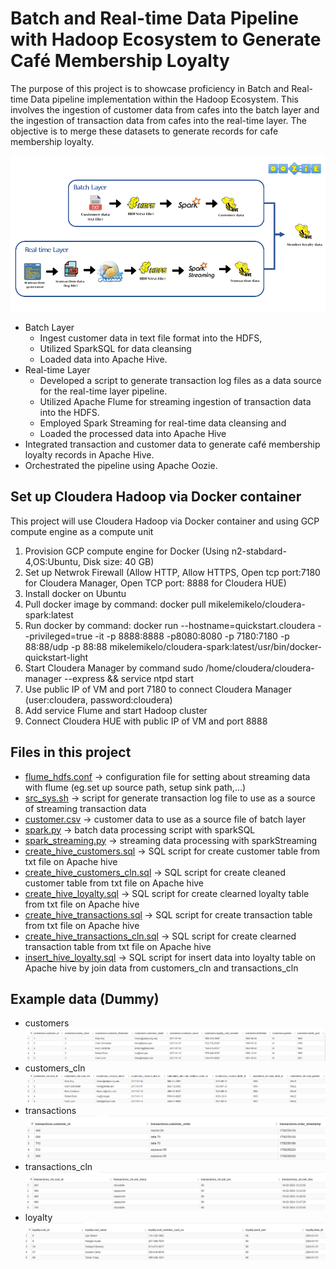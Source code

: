 # Batch and Real-time Data Pipeline with Hadoop Ecosystem to Generate Café Membership Loyalty
The purpose of this project is to showcase proficiency in Batch and Real-time Data pipeline implementation within the Hadoop Ecosystem. 
This involves the ingestion of customer data from cafes into the batch layer and the ingestion of transaction data from cafes into the real-time layer. 
The objective is to merge these datasets to generate records for cafe membership loyalty.

![Alt text](img/overview.png?raw=true "Title")


- Batch Layer
  - Ingest customer data in text file format into the HDFS,
  - Utilized SparkSQL for data cleansing
  - Loaded data into Apache Hive.
- Real-time Layer
  - Developed a script to generate transaction log files as a data source for the real-time layer pipeline.
  - Utilized Apache Flume for streaming ingestion of transaction data into the HDFS.
  - Employed  Spark Streaming for real-time data cleansing and
  - Loaded the processed data into Apache Hive
- Integrated transaction and customer data to generate café membership loyalty records in Apache Hive.
- Orchestrated the pipeline using Apache Oozie.

## Set up Cloudera Hadoop via Docker container
This project will use Cloudera Hadoop via Docker container and using GCP compute engine as a compute unit
1. Provision GCP compute engine for Docker (Using n2-stabdard-4,OS:Ubuntu, Disk size: 40 GB)
2. Set up Netwrok Firewall (Allow HTTP, Allow HTTPS, Open tcp port:7180 for Cloudera Manager, Open TCP port: 8888 for Cloudera HUE)
3. Install docker on Ubuntu
4. Pull docker image by command: docker pull mikelemikelo/cloudera-spark:latest
5. Run docker by command: docker run --hostname=quickstart.cloudera --privileged=true -it -p 8888:8888 -p8080:8080 -p 7180:7180 -p 88:88/udp -p 88:88 mikelemikelo/cloudera-spark:latest/usr/bin/docker-quickstart-light
6. Start Cloudera Manager by command sudo /home/cloudera/cloudera-manager --express && service ntpd start
7. Use public IP of VM and port 7180 to connect Cloudera Manager (user:cloudera, password:cloudera)
8. Add service Flume and start Hadoop cluster
9. Connect Cloudera HUE with public IP of VM and port 8888

## Files in this project
- [flume_hdfs.conf](data/flume/source/flume_hdfs.conf) -> configuration file for setting about streaming data with flume (eg.set up source path, setup sink path,...)
- [src_sys.sh](data/flume/src_sys.sh) -> script for generate transaction log file to use as a source of streaming transaction data
- [customer.csv](data/source/customer.csv) -> customer data to use as a source file of batch layer
- [spark.py](data/spark/spark.py) -> batch data processing script with sparkSQL
- [spark_streaming.py](data/spark_streaming/spark_streaming.py) -> streaming data processing with sparkStreaming
- [create_hive_customers.sql](data/sql/create_hive_customers.sql) -> SQL script for create customer table from txt file on Apache hive
- [create_hive_customers_cln.sql](data/sql/create_hive_customers_cln.sql) ->  SQL script for create cleaned customer table from txt file on Apache hive
- [create_hive_loyalty.sql](data/sql/create_hive_loyalty.sql) ->  SQL script for create clearned loyalty table from txt file on Apache hive
- [create_hive_transactions.sql](data/sql/create_hive_transactions.sql) -> SQL script for create transaction table from txt file on Apache hive
- [create_hive_transactions_cln.sql](data/sql/create_hive_transactions_cln.sql) -> SQL script for create clearned transaction table from txt file on Apache hive
- [insert_hive_loyalty.sql](data/sql/insert_hive_loyalty.sql) -> SQL script for insert data into loyalty table on Apache hive by join data from customers_cln and transactions_cln

## Example data (Dummy)
- customers
![Alt text](img/customers.png?raw=true "Title")
- customers_cln
![Alt text](img/customers_cln.png?raw=true "Title")
- transactions
![Alt text](img/transactions.png?raw=true "Title")
- transactions_cln
![Alt text](img/transactions_cln.png?raw=true "Title")
- loyalty
![Alt text](img/loyalty.png?raw=true "Title")
